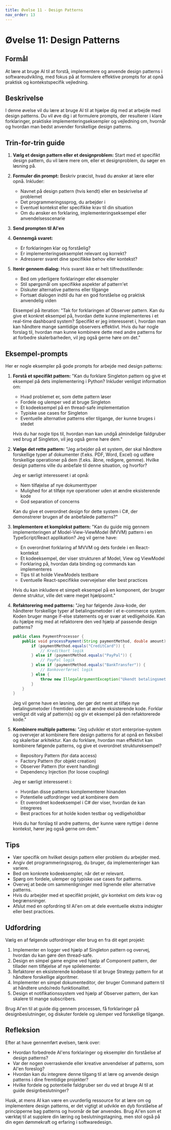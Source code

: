 ```yaml
---
title: Øvelse 11 - Design Patterns
nav_order: 13
---
```


# Øvelse 11: Design Patterns

## Formål
At lære at bruge AI til at forstå, implementere og anvende design patterns i softwareudvikling, med fokus på at formulere effektive prompts for at opnå praktisk og kontekstspecifik vejledning.

## Beskrivelse
I denne øvelse vil du lære at bruge AI til at hjælpe dig med at arbejde med design patterns. Du vil øve dig i at formulere prompts, der resulterer i klare forklaringer, praktiske implementeringseksempler og vejledning om, hvornår og hvordan man bedst anvender forskellige design patterns.

## Trin-for-trin guide

1. **Vælg et design pattern eller et designproblem:**
   Start med et specifikt design pattern, du vil lære mere om, eller et designproblem, du søger en løsning på.

2. **Formuler din prompt:**
   Beskriv præcist, hvad du ønsker at lære eller opnå. Inkluder:
   - Navnet på design pattern (hvis kendt) eller en beskrivelse af problemet
   - Det programmeringssprog, du arbejder i
   - Eventuel kontekst eller specifikke krav til din situation
   - Om du ønsker en forklaring, implementeringseksempel eller anvendelsesscenarie

3. **Send prompten til AI'en**

4. **Gennemgå svaret:**
   - Er forklaringen klar og forståelig?
   - Er implementeringseksemplet relevant og korrekt?
   - Adresserer svaret dine specifikke behov eller kontekst?

5. **Iterér gennem dialog:**
   Hvis svaret ikke er helt tilfredsstillende:
   - Bed om yderligere forklaringer eller eksempler
   - Stil spørgsmål om specifikke aspekter af pattern'et
   - Diskuter alternative patterns eller tilgange
   - Fortsæt dialogen indtil du har en god forståelse og praktisk anvendelig viden

   Eksempel på iteration:
   "Tak for forklaringen af Observer pattern. Kan du give et konkret eksempel på, hvordan dette kunne implementeres i et real-time dashboard system? Specifikt er jeg interesseret i, hvordan man kan håndtere mange samtidige observers effektivt. Hvis du har nogle forslag til, hvordan man kunne kombinere dette med andre patterns for at forbedre skalerbarheden, vil jeg også gerne høre om det."

## Eksempel-prompts

Her er nogle eksempler på gode prompts for arbejde med design patterns:

1. **Forstå et specifikt pattern:**
   "Kan du forklare Singleton pattern og give et eksempel på dets implementering i Python? Inkluder venligst information om:
   - Hvad problemet er, som dette pattern løser
   - Fordele og ulemper ved at bruge Singleton
   - Et kodeeksempel på en thread-safe implementation
   - Typiske use cases for Singleton
   - Eventuelle alternative patterns eller tilgange, der kunne bruges i stedet

   Hvis du har nogle tips til, hvordan man kan undgå almindelige faldgruber ved brug af Singleton, vil jeg også gerne høre dem."

2. **Vælge det rette pattern:**
   "Jeg arbejder på et system, der skal håndtere forskellige typer af dokumenter (f.eks. PDF, Word, Excel) og udføre forskellige operationer på dem (f.eks. åbne, redigere, gemme). Hvilke design patterns ville du anbefale til denne situation, og hvorfor? 

   Jeg er særligt interesseret i at opnå:
   - Nem tilføjelse af nye dokumenttyper
   - Mulighed for at tilføje nye operationer uden at ændre eksisterende kode
   - God separation of concerns

   Kan du give et overordnet design for dette system i C#, der demonstrerer brugen af de anbefalede patterns?"

3. **Implementere et komplekst pattern:**
   "Kan du guide mig gennem implementeringen af Model-View-ViewModel (MVVM) pattern i en TypeScript/React applikation? Jeg vil gerne have:
   - En overordnet forklaring af MVVM og dets fordele i en React-kontekst
   - Et kodeeksempel, der viser strukturen af Model, View og ViewModel
   - Forklaring på, hvordan data binding og commands kan implementeres
   - Tips til at holde ViewModels testbare
   - Eventuelle React-specifikke overvejelser eller best practices

   Hvis du kan inkludere et simpelt eksempel på en komponent, der bruger denne struktur, ville det være meget hjælpsomt."

4. **Refaktorering med patterns:**
   "Jeg har følgende Java-kode, der håndterer forskellige typer af betalingsmetoder i et e-commerce system. Koden bruger mange if-else statements og er svær at vedligeholde. Kan du hjælpe mig med at refaktorere den ved hjælp af passende design patterns?

   ```java
   public class PaymentProcessor {
       public void processPayment(String paymentMethod, double amount) {
           if (paymentMethod.equals("CreditCard")) {
               // Kreditkort logik
           } else if (paymentMethod.equals("PayPal")) {
               // PayPal logik
           } else if (paymentMethod.equals("BankTransfer")) {
               // Bankoverførsel logik
           } else {
               throw new IllegalArgumentException("Ukendt betalingsmetode");
           }
       }
   }
   ```

   Jeg vil gerne have en løsning, der gør det nemt at tilføje nye betalingsmetoder i fremtiden uden at ændre eksisterende kode. Forklar venligst dit valg af pattern(s) og giv et eksempel på den refaktorerede kode."

5. **Kombinere multiple patterns:**
   "Jeg udvikler et stort enterprise-system og overvejer at kombinere flere design patterns for at opnå en fleksibel og skalerbar arkitektur. Kan du forklare, hvordan man effektivt kan kombinere følgende patterns, og give et overordnet struktureksempel?

   - Repository Pattern (for data access)
   - Factory Pattern (for objekt creation)
   - Observer Pattern (for event handling)
   - Dependency Injection (for loose coupling)

   Jeg er særligt interesseret i:
   - Hvordan disse patterns komplementerer hinanden
   - Potentielle udfordringer ved at kombinere dem
   - Et overordnet kodeeksempel i C# der viser, hvordan de kan integreres
   - Best practices for at holde koden testbar og vedligeholdbar

   Hvis du har forslag til andre patterns, der kunne være nyttige i denne kontekst, hører jeg også gerne om dem."

## Tips
- Vær specifik om hvilket design pattern eller problem du arbejder med.
- Angiv det programmeringssprog, du bruger, da implementeringer kan variere.
- Bed om konkrete kodeeksempler, når det er relevant.
- Spørg om fordele, ulemper og typiske use cases for patterns.
- Overvej at bede om sammenligninger med lignende eller alternative patterns.
- Hvis du arbejder med et specifikt projekt, giv kontekst om dets krav og begrænsninger.
- Afslut med en opfordring til AI'en om at dele eventuelle ekstra indsigter eller best practices.

## Udfordring
Vælg en af følgende udfordringer eller brug en fra dit eget projekt:

1. Implementer en logger ved hjælp af Singleton pattern og overvej, hvordan du kan gøre den thread-safe.
2. Design en simpel game engine ved hjælp af Component pattern, der tillader nem tilføjelse af nye spilelementer.
3. Refaktorer en eksisterende kodebase til at bruge Strategy pattern for at håndtere forskellige algoritmer.
4. Implementer en simpel dokumenteditor, der bruger Command pattern til at håndtere undo/redo funktionalitet.
5. Design et notifikationssystem ved hjælp af Observer pattern, der kan skalere til mange subscribers.

Brug AI'en til at guide dig gennem processen, få forklaringer på designbeslutninger, og diskuter fordele og ulemper ved forskellige tilgange.

## Refleksion
Efter at have gennemført øvelsen, tænk over:
- Hvordan forbedrede AI'ens forklaringer og eksempler din forståelse af design patterns?
- Var der nogen overraskende eller kreative anvendelser af patterns, som AI'en foreslog?
- Hvordan kan du integrere denne tilgang til at lære og anvende design patterns i dine fremtidige projekter?
- Hvilke fordele og potentielle faldgruber ser du ved at bruge AI til at guide designbeslutninger?

Husk, at mens AI kan være en uvurderlig ressource for at lære om og implementere design patterns, er det vigtigt at udvikle en dyb forståelse af principperne bag patterns og hvornår de bør anvendes. Brug AI'en som et værktøj til at supplere din læring og beslutningstagning, men stol også på din egen dømmekraft og erfaring i softwaredesign.